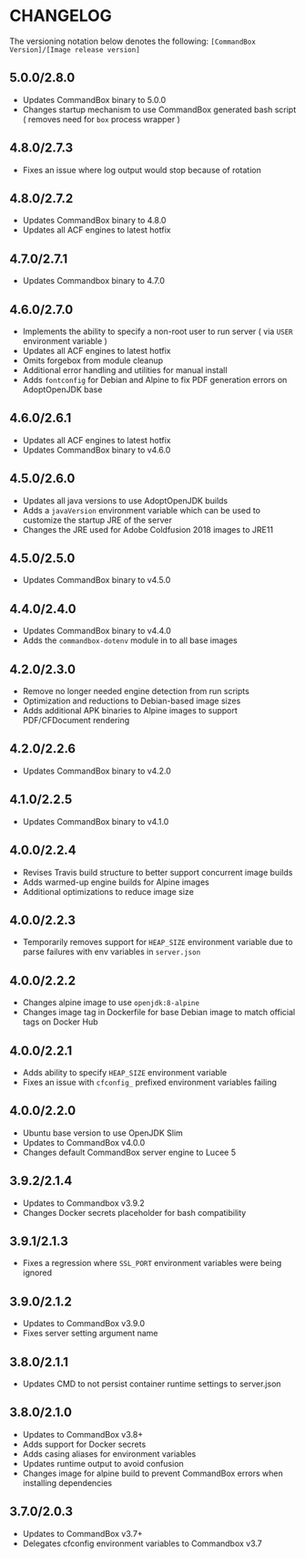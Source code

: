 CHANGELOG
=========

The versioning notation below denotes the following:  `[CommandBox Version]/[Image release version]`
## 5.0.0/2.8.0
- Updates CommandBox binary to 5.0.0
- Changes startup mechanism to use CommandBox generated bash script ( removes need for `box` process wrapper )

## 4.8.0/2.7.3
- Fixes an issue where log output would stop because of rotation

## 4.8.0/2.7.2
- Updates CommandBox binary to 4.8.0
- Updates all ACF engines to latest hotfix

## 4.7.0/2.7.1
- Updates Commandbox binary to 4.7.0

## 4.6.0/2.7.0
- Implements the ability to specify a non-root user to run server ( via `USER` environment variable )
- Updates all ACF engines to latest hotfix
- Omits forgebox from module cleanup
- Additional error handling and utilities for manual install
- Adds `fontconfig` for Debian and Alpine to fix PDF generation errors on AdoptOpenJDK base

## 4.6.0/2.6.1
- Updates all ACF engines to latest hotfix
- Updates CommandBox binary to v4.6.0

## 4.5.0/2.6.0
- Updates all java versions to use AdoptOpenJDK builds
- Adds a `javaVersion` environment variable which can be used to customize the startup JRE of the server
- Changes the JRE used for Adobe Coldfusion 2018 images to JRE11

## 4.5.0/2.5.0
- Updates CommandBox binary to v4.5.0

## 4.4.0/2.4.0
- Updates CommandBox binary to v4.4.0
- Adds the `commandbox-dotenv` module in to all base images

## 4.2.0/2.3.0
- Remove no longer needed engine detection from run scripts
- Optimization and reductions to Debian-based image sizes
- Adds additional APK binaries to Alpine images to support PDF/CFDocument rendering

## 4.2.0/2.2.6
- Updates CommandBox binary to v4.2.0

## 4.1.0/2.2.5
- Updates CommandBox binary to v4.1.0


## 4.0.0/2.2.4

- Revises Travis build structure to better support concurrent image builds
- Adds warmed-up engine builds for Alpine images
- Additional optimizations to reduce image size

## 4.0.0/2.2.3

- Temporarily removes support for `HEAP_SIZE` environment variable due to parse failures with env variables in `server.json`

## 4.0.0/2.2.2

- Changes alpine image to use `openjdk:8-alpine`
- Changes image tag in Dockerfile for base Debian image to match official tags on Docker Hub

## 4.0.0/2.2.1

- Adds ability to specify `HEAP_SIZE` environment variable
- Fixes an issue with `cfconfig_` prefixed environment variables failing

## 4.0.0/2.2.0

- Ubuntu base version to use OpenJDK Slim
- Updates to CommandBox v4.0.0
- Changes default CommandBox server engine to Lucee 5

## 3.9.2/2.1.4

- Updates to Commandbox v3.9.2
- Changes Docker secrets placeholder for bash compatibility

## 3.9.1/2.1.3

- Fixes a regression where `SSL_PORT` environment variables were being ignored


## 3.9.0/2.1.2

- Updates to CommandBox v3.9.0
- Fixes server setting argument name

## 3.8.0/2.1.1

- Updates CMD to not persist container runtime settings to server.json

## 3.8.0/2.1.0

- Updates to CommandBox v3.8+
- Adds support for Docker secrets
- Adds casing aliases for environment variables
- Updates runtime output to avoid confusion
- Changes image for alpine build to prevent CommandBox errors when installing dependencies

## 3.7.0/2.0.3

- Updates to CommandBox v3.7+
- Delegates cfconfig environment variables to Commandbox v3.7

